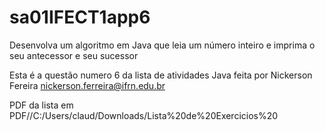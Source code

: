 # sa01IFECT1app6

Desenvolva um algoritmo em Java que leia um número inteiro e imprima o seu
antecessor e seu sucessor

Esta é a questão numero 6 da lista de atividades Java feita por Nickerson Fereira
nickerson.ferreira@ifrn.edu.br

PDF da lista em PDF//C:/Users/claud/Downloads/Lista%20de%20Exercicios%20
